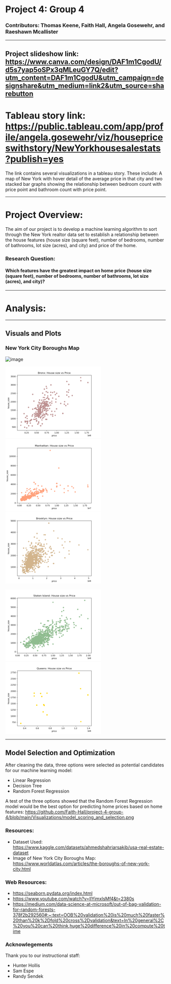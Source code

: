 # Project 4: Group 4
### Contributors: Thomas Keene, Faith Hall, Angela Gosewehr, and Raeshawn Mcallister
---
Project slideshow link: https://www.canva.com/design/DAF1m1CgodU/d5s7yap5oSPx3qMLeuGY7Q/edit?utm_content=DAF1m1CgodU&utm_campaign=designshare&utm_medium=link2&utm_source=sharebutton
---
# Tableau story link: https://public.tableau.com/app/profile/angela.gosewehr/viz/housepriceswithstory/NewYorkhousesalestats?publish=yes
The link contains several visualizations in a tableau story. These include: A map of New York with hover detail of the average price in that city and two stacked bar graphs showing the relationship between bedroom count with price point and bathroom count with price point.

---
# Project Overview: 
The aim of our project is to develop a machine learning algorithm to sort through the New York realtor data set to establish a relationship between the house features (house size (square feet), number of bedrooms, number of bathrooms, lot size (acres), and city) and price of the home.

### Research Question: 
#### Which features have the greatest impact on home price (house size (square feet), number of bedrooms, number of bathrooms, lot size (acres), and city)?
---
# Analysis: 

---
## Visuals and Plots
### New York City Boroughs Map
![image](https://github.com/Faith-Hall/project-4-group-4/assets/135525815/9349b6da-1c03-4ff1-88f7-56b156c6491f)

<p float="left">
  <img src="/Visualizations/bronx_plot.png" width="300" />
  <img src="/Visualizations/manhattan_plot.png" width="300" />
  <img src="/Visualizations/brooklyn_plot.png" width="300" /> 
</p>
<p float="left">
  <img src="/Visualizations/staten_island_plot.png" width="300" />
  <img src="/Visualizations/queens_plot.png" width="300" /> 
</p>

---
## Model Selection and Optimization
After cleaning the data, three options were selected as potential candidates for our machine learning model:
- Linear Regression
- Decision Tree
- Random Forest Regression

A test of the three options showed that the Random Forest Regression model would be the best option for predicting home prices based on home features:
https://github.com/Faith-Hall/project-4-group-4/blob/main/Visualizations/model_scoring_and_selection.png


### Resources: 
- Dataset Used: https://www.kaggle.com/datasets/ahmedshahriarsakib/usa-real-estate-dataset
- Image of New York City Boroughs Map: https://www.worldatlas.com/articles/the-boroughs-of-new-york-city.html

### Web Resources:   
- https://seaborn.pydata.org/index.html
- https://www.youtube.com/watch?v=llYimxlsMf4&t=2380s
- https://medium.com/data-science-at-microsoft/out-of-bag-validation-for-random-forests-378f2b292560#:~:text=OOB%20validation%20is%20much%20faster%20than%20k%2Dfold%20cross%2Dvalidation&text=In%20general%2C%20you%20can%20think,huge%20difference%20in%20compute%20time
 
### Acknowlegements
Thank you to our instructional staff: 
- Hunter Hollis
- Sam Espe
- Randy Sendek
